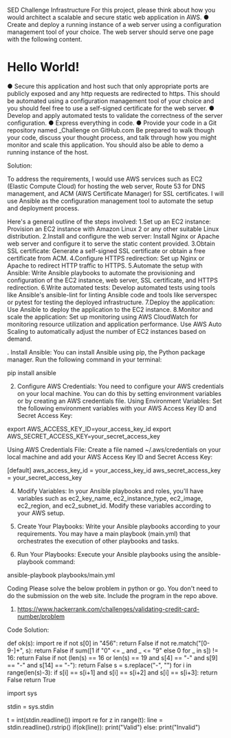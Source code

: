 


SED Challenge
Infrastructure
For this project, please think about how you would architect a scalable and secure static web application in AWS.
●	Create and deploy a running instance of a web server using a configuration management tool of your choice. The web server should serve one page with the following content.
<html>
<head>
<title>Hello World</title>
</head>
<body>
<h1>Hello World!</h1>
</body>
</html>
●	Secure this application and host such that only appropriate ports are publicly exposed and any http requests are redirected to https. This should be automated using a configuration management tool of your choice and you should feel free to use a self-signed certificate for the web server.
●	Develop and apply automated tests to validate the correctness of the server configuration.
●	Express everything in code.
●	Provide your code in a Git repository named <FIRSTNAME>_Challenge on GitHub.com
Be prepared to walk though your code, discuss your thought process, and talk through how you might monitor and scale this application. You should also be able to demo a running instance of the host.



Solution:





To address the requirements, I would use AWS services such as EC2 (Elastic Compute Cloud) for hosting the web server, Route 53 for DNS management, and ACM (AWS Certificate Manager) for SSL certificates. I will use Ansible as the configuration management tool to automate the setup and deployment process.






Here's a general outline of the steps involved:
	1.Set up an EC2 instance: Provision an EC2 instance with Amazon Linux 2 or any other suitable Linux distribution.
	2.Install and configure the web server: Install Nginx or Apache web server and configure it to serve the static content provided.
	3.Obtain SSL certificate: Generate a self-signed SSL certificate or obtain a free certificate from ACM.
	4.Configure HTTPS redirection: Set up Nginx or Apache to redirect HTTP traffic to HTTPS.
	5.Automate the setup with Ansible: Write Ansible playbooks to automate the provisioning and configuration of the EC2 instance, web server, SSL certificate, and HTTPS redirection.
	6.Write automated tests: Develop automated tests using tools like Ansible's ansible-lint for linting Ansible code and tools like serverspec or pytest for testing the deployed infrastructure.
	7.Deploy the application: Use Ansible to deploy the application to the EC2 instance.
	8.Monitor and scale the application: Set up monitoring using AWS CloudWatch for monitoring resource utilization and application performance. Use AWS Auto Scaling to automatically adjust the number of EC2 instances based on demand.




. Install Ansible:
	You can install Ansible using pip, the Python package manager. Run the following command in your terminal:
	
pip install ansible
	
	



2. Configure AWS Credentials:
	You need to configure your AWS credentials on your local machine. You can do this by setting environment variables or by creating an AWS credentials file.
	Using Environment Variables:
	Set the following environment variables with your AWS Access Key ID and Secret Access Key:
	

export AWS_ACCESS_KEY_ID=your_access_key_id
	export AWS_SECRET_ACCESS_KEY=your_secret_access_key
	
	

Using AWS Credentials File:
	Create a file named ~/.aws/credentials on your local machine and add your AWS Access Key ID and Secret Access Key:
	

[default]
	aws_access_key_id = your_access_key_id
	aws_secret_access_key = your_secret_access_key
	
	

4. Modify Variables:
	In your Ansible playbooks and roles, you'll have variables such as ec2_key_name, ec2_instance_type, ec2_image, ec2_region, and ec2_subnet_id. Modify these variables according to your AWS setup.
	

5. Create Your Playbooks:
	Write your Ansible playbooks according to your requirements. You may have a main playbook (main.yml) that orchestrates the execution of other playbooks and tasks.
	

6. Run Your Playbooks:
	Execute your Ansible playbooks using the ansible-playbook command:
	

ansible-playbook playbooks/main.yml


 
Coding
Please solve the below problem in python or go. You don't need to do the submission on the web site. Include the program in the repo above.
1.	https://www.hackerrank.com/challenges/validating-credit-card-number/problem


Code Solution:



def ok(s):
    import re
    if not s[0] in "456": return False
    if not re.match("[0-9-]+", s): return False
    if sum([1 if "0" <= _ and _ <= "9" else 0 for _ in s]) != 16: return False
    if not (len(s) == 16 or len(s) == 19 and s[4] == "-" and s[9] == "-" and s[14] == "-"): return False
    s = s.replace("-", "")
    for i in range(len(s)-3):
        if s[i] == s[i+1] and s[i] == s[i+2] and s[i] == s[i+3]: return False
    return True

import sys

stdin = sys.stdin

t = int(stdin.readline())
import re
for z in range(t):
    line = stdin.readline().rstrip()
    if(ok(line)):
        print("Valid")
    else:
        print("Invalid")



 




